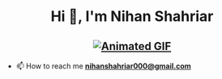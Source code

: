 <h1 align="center">Hi 👋, I'm Nihan Shahriar</h1>
<h2 align="center">
  <a href="https://git.io/typing-svg"><img src="https://readme-typing-svg.demolab.com font=Fira+Code&weight=600&size=24&duration=3000&pause=100&color=50BA6B&center=true&vCenter=true&width=439&lines=A+Web+Developer;An+Engineer" alt="Animated GIF" /></a> 
</h2>


- 📫 How to reach me **nihanshahriar000@gmail.com**




